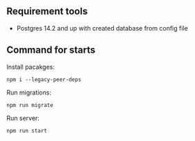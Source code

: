 ## Requirement tools
- Postgres 14.2 and up with created database from config file

## Command for starts
Install pacakges:
```
npm i --legacy-peer-deps
```
Run migrations:
```
npm run migrate
```
Run server:
```
npm run start
```
